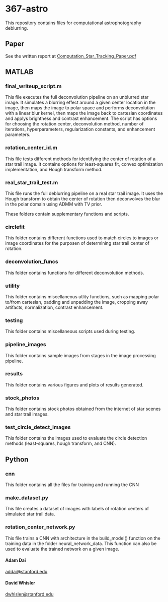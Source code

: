 # 367-astro

This repository contains files for computational astrophotography deblurring.

## Paper

See the written report at [Computation_Star_Tracking_Paper.pdf](Computation_Star_Tracking_Paper.pdf)

## MATLAB
### final_writeup_script.m
This file executes the full deconvolution pipeline on an unblurred star image. It simulates a blurring effect around a given center location in the image, then maps the image to polar space and performs deconvolution with a linear blur kernel, then maps the image back to cartesian coordinates and applys brightness and contrast enhancement. The script has options for choosing the rotation center, deconvolution method, number of iterations, hyperparameters, regularization constants, and enhancement parameters.

### rotation_center_id.m
This file tests different methods for identifying the center of rotation of a star trail image. It contains options for least-squares fit, convex optimization implementation, and Hough transform method.

### real_star_trail_test.m
This file runs the full deblurring pipeline on a real star trail image. It uses the Hough transform to obtain the center of rotation then deconvolves the blur in the polar domain using ADMM with TV prior.  

These folders contain supplementary functions and scripts.

### circlefit
This folder contains different functions used to match circles to images or image coordinates for the purposen of determining star trail center of rotation.

### deconvolution_funcs
This folder contains functions for different deconvolution methods.

### utility
This folder contains miscellaneous utlity functions, such as mapping polar to/from cartesian, padding and unpadding the image, cropping away artifacts, normalization, contrast enhancement.

### testing
This folder contains miscellaneous scripts used during testing.

### pipeline_images
This folder contains sample images from stages in the image processing pipeline.

### results
This folder contains various figures and plots of results generated.

### stock_photos
This folder contains stock photos obtained from the internet of star scenes and star trail images.

### test_circle_detect_images
This folder contains the images used to evaluate the circle detection methods (least-squares, hough transform, and CNN).

## Python
### cnn
This folder contains all the files for training and running the CNN

### make_dataset.py
This file creates a dataset of images with labels of rotation centers of simulated star trail data.

### rotation_center_network.py
This file trains a CNN with architecture in the build_model() function on the training data in the folder neural_network_data. This function can also be used to evaluate the trained network on a given image.


#### Adam Dai
addai@stanford.edu
#### David Whisler
dwhisler@stanford.edu
